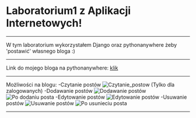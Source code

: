 # Laboratorium1 z Aplikacji Internetowych!
___

W tym laboratorium wykorzystałem Django oraz pythonanywhere żeby 'postawić' własnego bloga :)
___

Link do mojego bloga na pythonanywhere: [klik](https://kamil22637.pythonanywhere.com/)
___

Możliwości na blogu:
-Czytanie postów 
![Czytanie_postow](https://github.com/kamil-pabin/aplikacje-internetowe-22637-195ic/tree/lab1/assets/images/czytanie.png "Czytanie postow")
(Tylko dla zalogowanych)
-Dodawanie postów
![Dodawanie postów][dodawanie]
![Po dodaniu posta][po_dodaniu]
-Edytowanie postów
![Edytowanie postów][edycja_posta]
-Usuwanie postów
![Usuwanie postów][konkretny_post]
![Po usunieciu posta][po_usunieciu]
___

[czytanie]: https://github.com/kamil-pabin/aplikacje-internetowe-22637-195ic/tree/lab1/assets/images/czytanie.png "Czytanie postow"
[dodawanie]: https://github.com/kamil-pabin/aplikacje-internetowe-22637-195ic/tree/lab1/assets/images/dodawanie.png "Dodawanie postow"
[edycja_posta]: https://github.com/kamil-pabin/aplikacje-internetowe-22637-195ic/tree/lab1/assets/images/edycja_posta.png "Edycja posta"
[konkretny_post]: https://github.com/kamil-pabin/aplikacje-internetowe-22637-195ic/tree/lab1/assets/images/konkretny_post.png "Konkretny_post"
[po_dodaniu]: https://github.com/kamil-pabin/aplikacje-internetowe-22637-195ic/tree/lab1/assets/images/po_dodaniu.png "Po dodaniu"
[po_usunieciu]: https://github.com/kamil-pabin/aplikacje-internetowe-22637-195ic/tree/lab1/assets/images/po_usunieciu.png "Po usunieciu"

